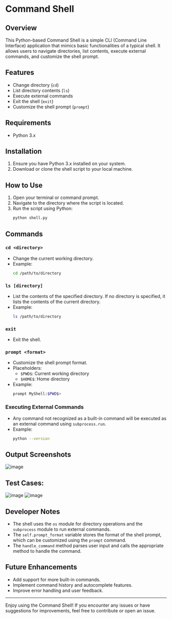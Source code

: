 # Command Shell

## Overview
This Python-based Command Shell is a simple CLI (Command Line Interface) application that mimics basic functionalities of a typical shell. It allows users to navigate directories, list contents, execute external commands, and customize the shell prompt.

## Features
- Change directory (`cd`)
- List directory contents (`ls`)
- Execute external commands
- Exit the shell (`exit`)
- Customize the shell prompt (`prompt`)

## Requirements
- Python 3.x

## Installation
1. Ensure you have Python 3.x installed on your system.
2. Download or clone the shell script to your local machine.

## How to Use
1. Open your terminal or command prompt.
2. Navigate to the directory where the script is located.
3. Run the script using Python:
    ```sh
    python shell.py
    ```

## Commands
### `cd <directory>`
- Change the current working directory.
- Example:
    ```sh
    cd /path/to/directory
    ```

### `ls [directory]`
- List the contents of the specified directory. If no directory is specified, it lists the contents of the current directory.
- Example:
    ```sh
    ls /path/to/directory
    ```

### `exit`
- Exit the shell.

### `prompt <format>`
- Customize the shell prompt format.
- Placeholders:
  - `$PWD$`: Current working directory
  - `$HOME$`: Home directory
- Example:
    ```sh
    prompt MyShell:$PWD$> 
    ```

### Executing External Commands
- Any command not recognized as a built-in command will be executed as an external command using `subprocess.run`.
- Example:
    ```sh
    python --version
    ```

## Output Screenshots

![image](https://github.com/SaadARazzaq/Command-Shell/assets/123338307/8edf1f68-0d40-486f-a7d4-dc5160a169b5)

## Test Cases:

![image](https://github.com/SaadARazzaq/Command-Shell/assets/123338307/433dca4b-455f-4bbd-83d8-9d4bdf6a435c)
![image](https://github.com/SaadARazzaq/Command-Shell/assets/123338307/0a2fc73e-abdb-4431-89a9-fd19cf261842)

## Developer Notes
- The shell uses the `os` module for directory operations and the `subprocess` module to run external commands.
- The `self.prompt_format` variable stores the format of the shell prompt, which can be customized using the `prompt` command.
- The `handle_command` method parses user input and calls the appropriate method to handle the command.

## Future Enhancements
- Add support for more built-in commands.
- Implement command history and autocomplete features.
- Improve error handling and user feedback.

---

Enjoy using the Command Shell! If you encounter any issues or have suggestions for improvements, feel free to contribute or open an issue.
